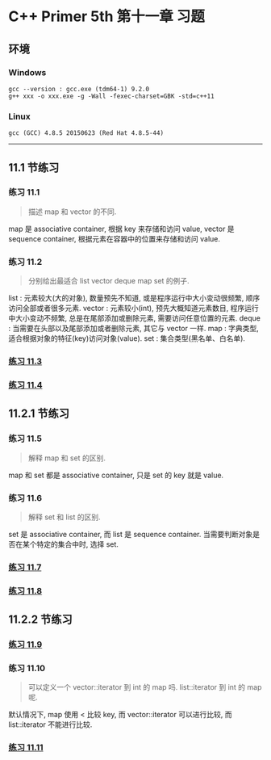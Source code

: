 # C++ Primer 5th 第十一章 习题
## 环境

### Windows

```
gcc --version : gcc.exe (tdm64-1) 9.2.0
g++ xxx -o xxx.exe -g -Wall -fexec-charset=GBK -std=c++11
```
### Linux

```
gcc (GCC) 4.8.5 20150623 (Red Hat 4.8.5-44)
```
---

## 11.1 节练习

### 练习 11.1

> 描述 map 和 vector 的不同.

map 是 associative container, 根据 key 来存储和访问 value, vector 是 sequence container, 根据元素在容器中的位置来存储和访问 value.

### 练习 11.2

> 分别给出最适合 list vector deque map set 的例子.

list : 元素较大(大的对象), 数量预先不知道, 或是程序运行中大小变动很频繁, 顺序访问全部或者很多元素.
vector : 元素较小(int), 预先大概知道元素数目, 程序运行中大小变动不频繁, 总是在尾部添加或删除元素, 需要访问任意位置的元素.
deque : 当需要在头部以及尾部添加或者删除元素, 其它与 vector 一样.
map : 字典类型, 适合根据对象的特征(key)访问对象(value).
set : 集合类型(黑名单、白名单).

### [练习 11.3](ex11_03.cpp)

### [练习 11.4](ex11_04.cpp)

## 11.2.1 节练习

### 练习 11.5

> 解释 map 和 set 的区别.

map 和 set 都是 associative container, 只是 set 的 key 就是 value.

### 练习 11.6

> 解释 set 和 list 的区别.

set 是 associative container, 而 list 是 sequence container. 当需要判断对象是否在某个特定的集合中时, 选择 set.

### [练习 11.7](ex11_07.cpp)

### [练习 11.8](ex11_08.cpp)

## 11.2.2 节练习

### [练习 11.9](ex11_09.cpp)

### 练习 11.10

> 可以定义一个 vector<int>::iterator 到 int 的 map 吗. list<int>::iterator 到 int 的 map 呢.

默认情况下, map 使用 < 比较 key, 而 vector<int>::iterator 可以进行比较, 而 list<int>::iterator 不能进行比较.

### [练习 11.11](ex11_11.cpp)